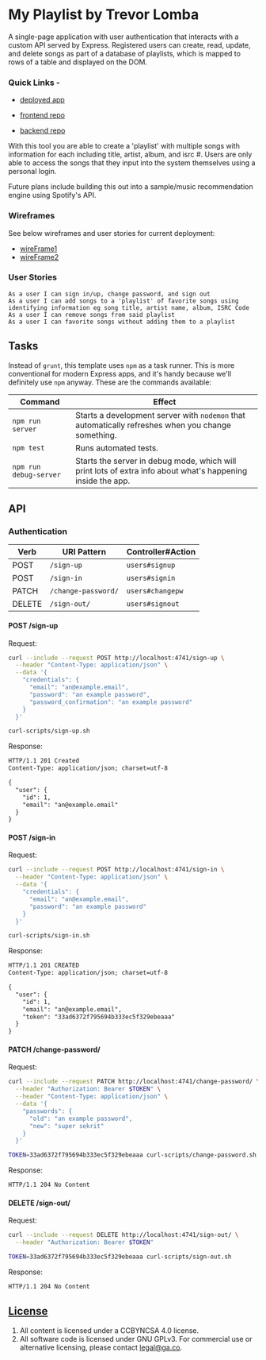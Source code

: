 # My Playlist by Trevor Lomba

A single-page application with user authentication that interacts with a custom API served by Express. Registered users can create, read, update, and delete songs as part of a database of playlists, which is mapped to rows of a table and displayed on the DOM.

### Quick Links - 

* [deployed app](https://trevorlomba.github.io/my-playlist-client/)

* [frontend repo](https://github.com/trevorlomba/my-playlist-client)

* [backend repo](https://github.com/trevorlomba/my-playlist)

With this tool you are able to create a 'playlist' with multiple songs with information for each including title, artist, album, and isrc #. Users are only able to access the songs that they input into the system themselves using a personal login.

Future plans include building this out into a sample/music recommendation engine using Spotify's API. 

### Wireframes
See below wireframes and user stories for current deployment:

* [wireFrame1](lib/imagesForReference/wireFrame1.png)
* [wireFrame2](lib/imagesForReference/wireFrame2.png)

### User Stories
    As a user I can sign in/up, change password, and sign out
    As a user I can add songs to a 'playlist' of favorite songs using identifying information eg song title, artist name, album, ISRC Code
    As a user I can remove songs from said playlist
    As a user I can favorite songs without adding them to a playlist


## Tasks

Instead of `grunt`, this template uses `npm` as a task runner. This is more
conventional for modern Express apps, and it's handy because we'll definitely
use `npm` anyway. These are the commands available:

| Command                | Effect                                                                                                      |
|------------------------|-------------------------------------------------------------------------------------------------------------|
| `npm run server`       | Starts a development server with `nodemon` that automatically refreshes when you change something.                                                                                         |
| `npm test`             | Runs automated tests.                                                                                       |
| `npm run debug-server` | Starts the server in debug mode, which will print lots of extra info about what's happening inside the app. |

## API

### Authentication

| Verb   | URI Pattern            | Controller#Action |
|--------|------------------------|-------------------|
| POST   | `/sign-up`             | `users#signup`    |
| POST   | `/sign-in`             | `users#signin`    |
| PATCH  | `/change-password/` | `users#changepw`  |
| DELETE | `/sign-out/`        | `users#signout`   |

#### POST /sign-up

Request:

```sh
curl --include --request POST http://localhost:4741/sign-up \
  --header "Content-Type: application/json" \
  --data '{
    "credentials": {
      "email": "an@example.email",
      "password": "an example password",
      "password_confirmation": "an example password"
    }
  }'
```

```sh
curl-scripts/sign-up.sh
```

Response:

```md
HTTP/1.1 201 Created
Content-Type: application/json; charset=utf-8

{
  "user": {
    "id": 1,
    "email": "an@example.email"
  }
}
```

#### POST /sign-in

Request:

```sh
curl --include --request POST http://localhost:4741/sign-in \
  --header "Content-Type: application/json" \
  --data '{
    "credentials": {
      "email": "an@example.email",
      "password": "an example password"
    }
  }'
```

```sh
curl-scripts/sign-in.sh
```

Response:

```md
HTTP/1.1 201 CREATED
Content-Type: application/json; charset=utf-8

{
  "user": {
    "id": 1,
    "email": "an@example.email",
    "token": "33ad6372f795694b333ec5f329ebeaaa"
  }
}
```

#### PATCH /change-password/

Request:

```sh
curl --include --request PATCH http://localhost:4741/change-password/ \
  --header "Authorization: Bearer $TOKEN" \
  --header "Content-Type: application/json" \
  --data '{
    "passwords": {
      "old": "an example password",
      "new": "super sekrit"
    }
  }'
```

```sh
TOKEN=33ad6372f795694b333ec5f329ebeaaa curl-scripts/change-password.sh
```

Response:

```md
HTTP/1.1 204 No Content
```

#### DELETE /sign-out/

Request:

```sh
curl --include --request DELETE http://localhost:4741/sign-out/ \
  --header "Authorization: Bearer $TOKEN"
```

```sh
TOKEN=33ad6372f795694b333ec5f329ebeaaa curl-scripts/sign-out.sh
```

Response:

```md
HTTP/1.1 204 No Content
```

## [License](LICENSE)

1. All content is licensed under a CC­BY­NC­SA 4.0 license.
1. All software code is licensed under GNU GPLv3. For commercial use or
    alternative licensing, please contact legal@ga.co.
